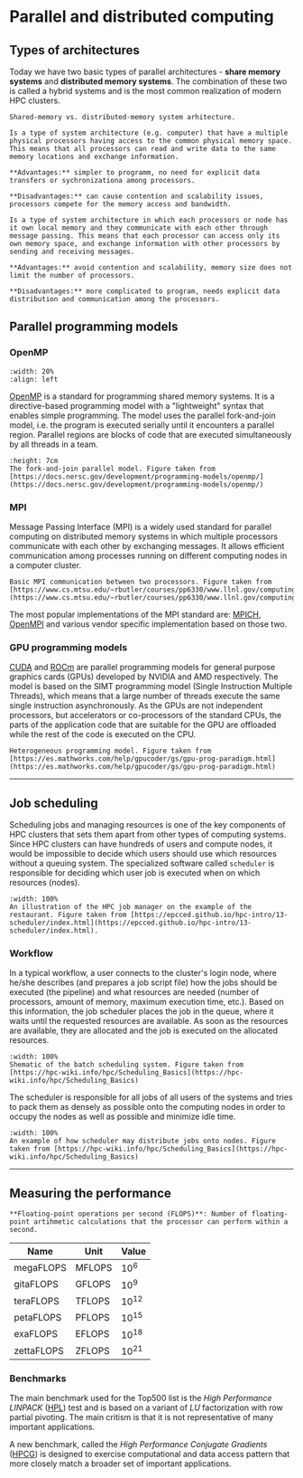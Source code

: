 # Parallel and distributed computing


## Types of architectures

Today we have two basic types of parallel architectures - **share memory systems** and **distributed memory systems**. The combination of these two is called a hybrid systems and is the most common realization of modern HPC clusters. 


```{figure} ../img/dist-share-mem.png
Shared-memory vs. distributed-memory system arhitecture.
```

```{Callout} **Shared memory**
Is a type of system architecture (e.g. computer) that have a multiple physical processors having access to the common physical memory space. This means that all processors can read and write data to the same memory locations and exchange information.

**Advantages:** simpler to programm, no need for explicit data transfers or sychronizationa among processors.

**Disadvantages:** can cause contention and scalability issues, processors compete for the memory access and bandwidth.
```

```{Callout} **Distributed memory**
Is a type of system architecture in which each processors or node has it own local memory and they communicate with each other through message passing. This means that each processor can access only its own memory space, and exchange information with other processors by sending and receiving messages.

**Advantages:** avoid contention and scalability, memory size does not limit the number of processors.

**Disadvantages:** more complicated to program, needs explicit data distribution and communication among the processors.
```

## Parallel programming models

### OpenMP

```{figure} ../img/OpenMP_logo.png
:width: 20%
:align: left
```

[OpenMP](https://www.openmp.org/) is a standard for programming shared memory systems. It is a directive-based programming model with a "lightweight" syntax that enables simple programming. The model uses the parallel fork-and-join model, i.e. the program is executed serially until it encounters a parallel region. Parallel regions are blocks of code that are executed simultaneously by all threads in a team.

```{figure} ../img/openmp-model.png
:height: 7cm
The fork-and-join parallel model. Figure taken from [https://docs.nersc.gov/development/programming-models/openmp/](https://docs.nersc.gov/development/programming-models/openmp/)
```

### MPI

Message Passing Interface (MPI) is a widely used standard for parallel computing on distributed memory systems in which multiple processors communicate with each other by exchanging messages. It allows efficient communication among processes running on different computing nodes in a computer cluster.

```{figure} ../img/mpi-basic.png
Basic MPI communication between two processors. Figure taken from [https://www.cs.mtsu.edu/~rbutler/courses/pp6330/www.llnl.gov/computing/tutorials/workshops/workshop/mpi/MAIN.html](https://www.cs.mtsu.edu/~rbutler/courses/pp6330/www.llnl.gov/computing/tutorials/workshops/workshop/mpi/MAIN.html).
```

The most popular implementations of the MPI standard are: [MPICH](https://www.mpich.org/), [OpenMPI](https://www.open-mpi.org/) and various vendor specific implementation based on those two.

### GPU programming models

[CUDA](https://docs.nvidia.com/cuda/cuda-c-programming-guide/index.html) and [ROCm](https://rocm.docs.amd.com/en/latest/) are parallel programming models for general purpose graphics cards (GPUs) developed by NVIDIA and AMD respectively. The model is based on the SIMT programming model (Single Instruction Multiple Threads), which means that a large number of threads execute the same single instruction asynchronously. As the GPUs are not independent processors, but accelerators or co-processors of the standard CPUs, the parts of the application code that are suitable for the GPU are offloaded while the rest of the code is executed on the CPU.

```{figure} ../img/gpu_acceleration.png
Heterogeneous programming model. Figure taken from [https://es.mathworks.com/help/gpucoder/gs/gpu-prog-paradigm.html](https://es.mathworks.com/help/gpucoder/gs/gpu-prog-paradigm.html)
```

---

## Job scheduling

Scheduling jobs and managing resources is one of the key components of HPC clusters that sets them apart from other types of computing systems. Since HPC clusters can have hundreds of users and compute nodes, it would be impossible to decide which users should use which resources without a queuing system. The specialized software called `scheduler` is responsible for deciding which user job is executed when on which resources (nodes).

```{figure} ../img/restaurant_queue_manager.png
:width: 100%
An illustration of the HPC job manager on the example of the restaurant. Figure taken from [https://epcced.github.io/hpc-intro/13-scheduler/index.html](https://epcced.github.io/hpc-intro/13-scheduler/index.html).
```

### Workflow

In a typical workflow, a user connects to the cluster's login node, where he/she describes (and prepares a job script file) how the jobs should be executed (the pipeline) and what resources are needed (number of processors, amount of memory, maximum execution time, etc.). Based on this information, the job scheduler places the job in the queue, where it waits until the requested resources are available. As soon as the resources are available, they are allocated and the job is executed on the allocated resources.

```{figure} ../img/batch_system.png
:width: 100%
Shematic of the batch scheduling system. Figure taken from [https://hpc-wiki.info/hpc/Scheduling_Basics](https://hpc-wiki.info/hpc/Scheduling_Basics)
```

The scheduler is responsible for all jobs of all users of the systems and tries to pack them as densely as possible onto the computing nodes in order to occupy the nodes as well as possible and minimize idle time.

```{figure} ../img/scheduler.png
:width: 100%
An example of how scheduler may distribute jobs onto nodes. Figure taken from [https://hpc-wiki.info/hpc/Scheduling_Basics](https://hpc-wiki.info/hpc/Scheduling_Basics)
```

---

## Measuring the performance

```{Callout} Measure of computer performance
**Floating-point operations per second (FLOPS)**: Number of floating-point artihmetic calculations that the processor can perform within a second.
```

| Name     | Unit     | Value |
|----------|----------|----------|
| megaFLOPS | MFLOPS |  10<sup>6</sup> |
| gitaFLOPS | GFLOPS |  10<sup>9</sup> |
| teraFLOPS | TFLOPS |  10<sup>12</sup> |
| petaFLOPS | PFLOPS |  10<sup>15</sup> |
| exaFLOPS  | EFLOPS |  10<sup>18</sup> |
| zettaFLOPS | ZFLOPS |  10<sup>21</sup> |


### Benchmarks

The main benchmark used for the Top500 list is the *High Performance LINPACK* ([HPL](https://www.netlib.org/benchmark/hpl/)) test and is based on a variant of *LU* factorization with row partial pivoting. The main critism is that it is not representative of many important applications.

A new benchmark, called the *High Performance Conjugate Gradients* ([HPCG](https://www.hpcg-benchmark.org)) is designed to exercise computational and data access pattern that more closely match a broader set of important applications.


